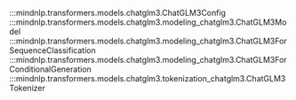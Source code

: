 :::mindnlp.transformers.models.chatglm3.ChatGLM3Config
:::mindnlp.transformers.models.chatglm3.modeling_chatglm3.ChatGLM3Model
:::mindnlp.transformers.models.chatglm3.modeling_chatglm3.ChatGLM3ForSequenceClassification
:::mindnlp.transformers.models.chatglm3.modeling_chatglm3.ChatGLM3ForConditionalGeneration
:::mindnlp.transformers.models.chatglm3.tokenization_chatglm3.ChatGLM3Tokenizer